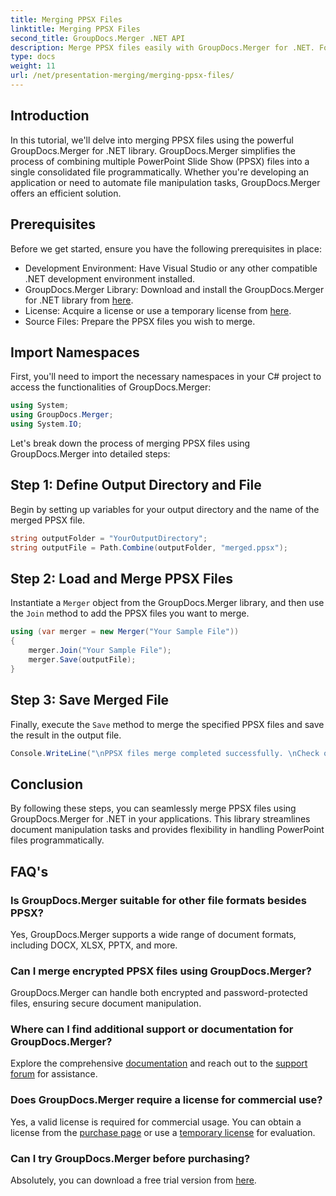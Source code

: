 ```yaml
---
title: Merging PPSX Files
linktitle: Merging PPSX Files
second_title: GroupDocs.Merger .NET API
description: Merge PPSX files easily with GroupDocs.Merger for .NET. Follow our step-by-step guide to automate file merging tasks! Enhance your document management workflow.
type: docs
weight: 11
url: /net/presentation-merging/merging-ppsx-files/
---
```

## Introduction
In this tutorial, we'll delve into merging PPSX files using the powerful GroupDocs.Merger for .NET library. GroupDocs.Merger simplifies the process of combining multiple PowerPoint Slide Show (PPSX) files into a single consolidated file programmatically. Whether you're developing an application or need to automate file manipulation tasks, GroupDocs.Merger offers an efficient solution.
## Prerequisites
Before we get started, ensure you have the following prerequisites in place:
- Development Environment: Have Visual Studio or any other compatible .NET development environment installed.
- GroupDocs.Merger Library: Download and install the GroupDocs.Merger for .NET library from [here](https://releases.groupdocs.com/merger/net/).
- License: Acquire a license or use a temporary license from [here](https://purchase.groupdocs.com/temporary-license/).
- Source Files: Prepare the PPSX files you wish to merge.

## Import Namespaces
First, you'll need to import the necessary namespaces in your C# project to access the functionalities of GroupDocs.Merger:
```csharp
using System; 
using GroupDocs.Merger;
using System.IO;
```

Let's break down the process of merging PPSX files using GroupDocs.Merger into detailed steps:
## Step 1: Define Output Directory and File
Begin by setting up variables for your output directory and the name of the merged PPSX file.
```csharp
string outputFolder = "YourOutputDirectory";
string outputFile = Path.Combine(outputFolder, "merged.ppsx");
```
## Step 2: Load and Merge PPSX Files
Instantiate a `Merger` object from the GroupDocs.Merger library, and then use the `Join` method to add the PPSX files you want to merge.
```csharp
using (var merger = new Merger("Your Sample File"))
{
    merger.Join("Your Sample File");
    merger.Save(outputFile);
}
```
## Step 3: Save Merged File
Finally, execute the `Save` method to merge the specified PPSX files and save the result in the output file.
```csharp
Console.WriteLine("\nPPSX files merge completed successfully. \nCheck output in {0}", outputFolder);
```

## Conclusion
By following these steps, you can seamlessly merge PPSX files using GroupDocs.Merger for .NET in your applications. This library streamlines document manipulation tasks and provides flexibility in handling PowerPoint files programmatically.

## FAQ's
### Is GroupDocs.Merger suitable for other file formats besides PPSX?
Yes, GroupDocs.Merger supports a wide range of document formats, including DOCX, XLSX, PPTX, and more.
### Can I merge encrypted PPSX files using GroupDocs.Merger?
GroupDocs.Merger can handle both encrypted and password-protected files, ensuring secure document manipulation.
### Where can I find additional support or documentation for GroupDocs.Merger?
Explore the comprehensive [documentation](https://reference.groupdocs.com/merger/net/) and reach out to the [support forum](https://forum.groupdocs.com/c/merger/32) for assistance.
### Does GroupDocs.Merger require a license for commercial use?
Yes, a valid license is required for commercial usage. You can obtain a license from the [purchase page](https://purchase.groupdocs.com/buy) or use a [temporary license](https://purchase.groupdocs.com/temporary-license/) for evaluation.
### Can I try GroupDocs.Merger before purchasing?
Absolutely, you can download a free trial version from [here](https://releases.groupdocs.com/).
